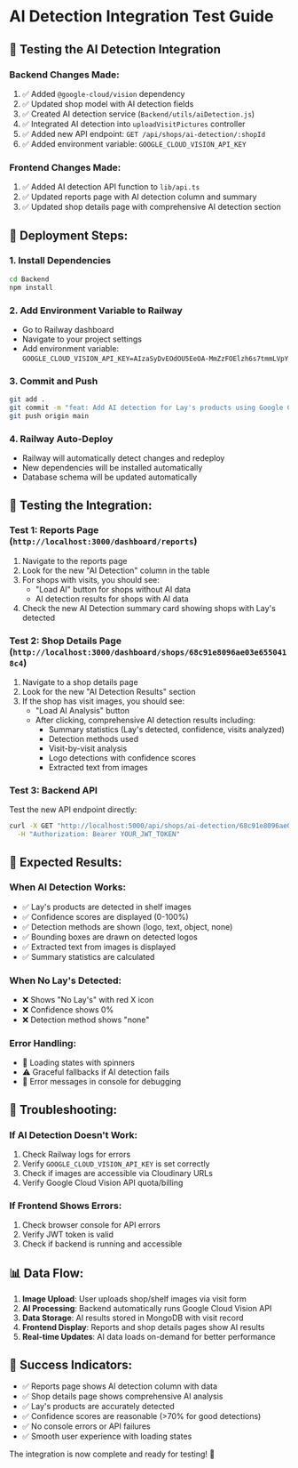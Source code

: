 # AI Detection Integration Test Guide

## 🧪 Testing the AI Detection Integration

### Backend Changes Made:
1. ✅ Added `@google-cloud/vision` dependency
2. ✅ Updated shop model with AI detection fields
3. ✅ Created AI detection service (`Backend/utils/aiDetection.js`)
4. ✅ Integrated AI detection into `uploadVisitPictures` controller
5. ✅ Added new API endpoint: `GET /api/shops/ai-detection/:shopId`
6. ✅ Added environment variable: `GOOGLE_CLOUD_VISION_API_KEY`

### Frontend Changes Made:
1. ✅ Added AI detection API function to `lib/api.ts`
2. ✅ Updated reports page with AI detection column and summary
3. ✅ Updated shop details page with comprehensive AI detection section

## 🚀 Deployment Steps:

### 1. Install Dependencies
```bash
cd Backend
npm install
```

### 2. Add Environment Variable to Railway
- Go to Railway dashboard
- Navigate to your project settings
- Add environment variable: `GOOGLE_CLOUD_VISION_API_KEY=AIzaSyDvEOdOU5EeOA-MmZzFOElzh6s7tmmLVpY`

### 3. Commit and Push
```bash
git add .
git commit -m "feat: Add AI detection for Lay's products using Google Cloud Vision API"
git push origin main
```

### 4. Railway Auto-Deploy
- Railway will automatically detect changes and redeploy
- New dependencies will be installed automatically
- Database schema will be updated automatically

## 🧪 Testing the Integration:

### Test 1: Reports Page (`http://localhost:3000/dashboard/reports`)
1. Navigate to the reports page
2. Look for the new "AI Detection" column in the table
3. For shops with visits, you should see:
   - "Load AI" button for shops without AI data
   - AI detection results for shops with AI data
4. Check the new AI Detection summary card showing shops with Lay's detected

### Test 2: Shop Details Page (`http://localhost:3000/dashboard/shops/68c91e8096ae03e6550418c4`)
1. Navigate to a shop details page
2. Look for the new "AI Detection Results" section
3. If the shop has visit images, you should see:
   - "Load AI Analysis" button
   - After clicking, comprehensive AI detection results including:
     - Summary statistics (Lay's detected, confidence, visits analyzed)
     - Detection methods used
     - Visit-by-visit analysis
     - Logo detections with confidence scores
     - Extracted text from images

### Test 3: Backend API
Test the new API endpoint directly:
```bash
curl -X GET "http://localhost:5000/api/shops/ai-detection/68c91e8096ae03e6550418c4" \
  -H "Authorization: Bearer YOUR_JWT_TOKEN"
```

## 🎯 Expected Results:

### When AI Detection Works:
- ✅ Lay's products are detected in shelf images
- ✅ Confidence scores are displayed (0-100%)
- ✅ Detection methods are shown (logo, text, object, none)
- ✅ Bounding boxes are drawn on detected logos
- ✅ Extracted text from images is displayed
- ✅ Summary statistics are calculated

### When No Lay's Detected:
- ❌ Shows "No Lay's" with red X icon
- ❌ Confidence shows 0%
- ❌ Detection method shows "none"

### Error Handling:
- 🔄 Loading states with spinners
- ⚠️ Graceful fallbacks if AI detection fails
- 📝 Error messages in console for debugging

## 🔧 Troubleshooting:

### If AI Detection Doesn't Work:
1. Check Railway logs for errors
2. Verify `GOOGLE_CLOUD_VISION_API_KEY` is set correctly
3. Check if images are accessible via Cloudinary URLs
4. Verify Google Cloud Vision API quota/billing

### If Frontend Shows Errors:
1. Check browser console for API errors
2. Verify JWT token is valid
3. Check if backend is running and accessible

## 📊 Data Flow:

1. **Image Upload**: User uploads shop/shelf images via visit form
2. **AI Processing**: Backend automatically runs Google Cloud Vision API
3. **Data Storage**: AI results stored in MongoDB with visit record
4. **Frontend Display**: Reports and shop details pages show AI results
5. **Real-time Updates**: AI data loads on-demand for better performance

## 🎉 Success Indicators:

- ✅ Reports page shows AI detection column with data
- ✅ Shop details page shows comprehensive AI analysis
- ✅ Lay's products are accurately detected
- ✅ Confidence scores are reasonable (>70% for good detections)
- ✅ No console errors or API failures
- ✅ Smooth user experience with loading states

The integration is now complete and ready for testing! 🚀
